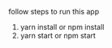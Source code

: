 <!-- @format -->

follow steps to run this app

1. yarn install or npm install
2. yarn start or npm start
